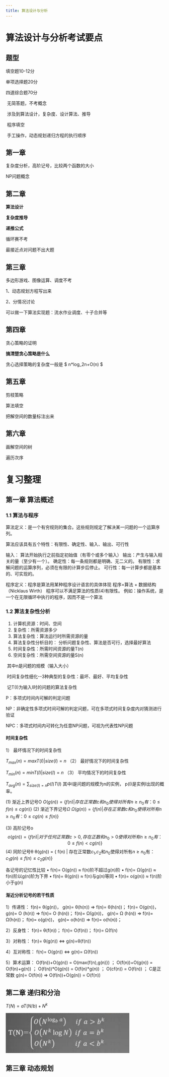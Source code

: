 ```yaml
---
title: 算法设计与分析
---
```




# 算法设计与分析考试要点

## 题型

填空题10-12分

单项选择题20分

四道综合题70分

​	无简答题，不考概念

​	涉及到算法设计，复杂度、设计算法、推导

​	程序填空

​	手工操作，动态规划递归方程的执行顺序

## 第一章

复杂度分析，高阶记号，比较两个函数的大小

NP问题概念

## 第二章

**算法设计**

**复杂度推导**

**递推公式**

循环赛不考

最接近点对问题不出大题

## 第三章

多边形游戏、图像运算、调度不考

1、动态规划方程写出来

2、分情况讨论

可以做一下算法实现题：流水作业调度、十子合并等

## 第四章

贪心策略的证明

**搞清楚贪心策略是什么**

贪心选择策略的复杂度一般是 $ n*log_2n+O(n) $

## 第五章

剪枝策略

算法填空

把解空间的数量标注出来

## 第六章

画解空间的树

遍历次序

# 复习整理

## 第一章 算法概述

### 1.1 算法与程序

算法定义：是一个有穷规则的集合。这些规则规定了解决某一问题的一个运算序列。

算法应该具有五个特性：有限性、确定性、输入、输出、可行性  

输入： 算法开始执行之前指定初始值（有零个或多个输入）
输出：产生与输入相关的量（至少有一个）。
确定性：每一条规则都是明确、无二义的。
有限性：求解问题的运算序列，必须在有限的计算步后停止。
可行性：每一计算步都是基本的、可实现的。

程序定义：程序是算法用某种程序设计语言的具体体现
程序=算法 + 数据结构（Nicklaus Wirth）
程序可以不满足算法的性质(4)有限性。
例如：操作系统，是一个在无限循环中执行的程序，因而不是一个算法  

### 1.2 算法复杂性分析

1. 计算机资源：时间、空间
2. 复杂性：所需资源多少
3. 算法复杂性：算法运行时所需资源的量
4. 算法复杂性分析目的： 分析问题复杂性、算法是否可行，选择最好算法
5. 时间复杂性：所需时间资源的量T(n)
6. 空间复杂性：所需空间资源的量S(n)

​	其中n是问题的规模（输入大小）

​	时间复杂性细化--3种典型的复杂性：最坏、最好、平均复杂性

​	记T(I)为输入I时的问题的算法复杂性

P：多项式时间内可解的判定问题

NP：非确定性多项式时间可解的判定问题，可在多项式时间复杂度内对猜测进行验证

NPC：多项式时间内可转化为任意NP问题，可视为代表性NP问题

#### 时间复杂性

1） 最坏情况下的时间复杂性

$T_{max}(n) = max{ T(I) | size(I)=n }$
（2） 最好情况下的时间复杂性

$T_{min}(n) = min{ T(I) | size(I)=n }$
（3） 平均情况下的时间复杂性

$T_{avg}(n) = \sum_{size(I)=n} p(I)T(I)$
其中I是问题的规模为n的实例， p(I)是实例I出现的概率。  

(1) 渐近上界记号O
$O(g(n)) = \{ f(n) | 存在正常数c和n_0使得对所有n\ge n_0有：
0 \le f(n) \le cg(n) \}$
(2) 渐近下界记号$\Omega$
$\Omega (g(n)) = \{ f(n) | 存在正常数c和n_0使得对所有n\ge n_0有：0\le cg(n)\le f(n) \}$  

(3)  高阶记号o
$$
o(g(n))=\{f(n)|对于任何正常数c>0,存在正数和n_0 >0使得对所有n\ge n_0有： 0 \le f(n)<cg(n) \}
$$
(4) 同阶记号θ
θ(g(n)) = { f(n) | 存在正常数$c_1$,$c_2$和$n_0$使得对所有$n\ge n_0$有： $c_1g(n) \le f(n) \le c_2g(n)$}   

各记号的记忆性比较
• f(n)= O(g(n)) ≈ f(n)阶不超过g(n)阶
• f(n)= Ω(g(n)) ≈ f(n)阶以g(n)阶为下界
• f(n)= θ(g(n)) ≈ f(n)与g(n)等同
• f(n)= o(g(n)) ≈ f(n)阶小于g(n)

#### 渐近分析记号的若干性质

1）传递性：
f(n)= θ(g(n))， g(n)= θ(h(n)) => f(n)= θ(h(n))；
f(n)= O(g(n))， g(n)= O (h(n)) => f(n)= O (h(n))；
f(n)= Ω(g(n))， g(n)= Ω (h(n)) => f(n)= Ω(h(n))；
f(n)= o(g(n))， g(n)= o(h(n)) => f(n)= o(h(n))；  

2）反身性：
f(n)= θ(f(n))；
f(n)= O(f(n))；
f(n)= Ω(f(n)  

3）对称性：
f(n)= θ(g(n)) <=> g(n)=θ(f(n))

4）互对称性：
f(n)= O(g(n)) <=> g(n)= Ω(f(n))  

5）算术运算：
O(f(n))+O(g(n)) = O(max{f(n),g(n)}) ；
O(f(n))+O(g(n)) = O(f(n)+g(n)) ；
O(f(n))\*O(g(n)) = O(f(n)\*g(n)) ；
O(cf(n)) = O(f(n)) ； C是正常数
g(n)= O(f(n)) => O(f(n))+O(g(n)) = O(f(n))   

## 第二章 递归和分治

$T(N) = aT(N/b)+N^k$

 ![image-20211113192239362](../images/算法设计与分析.assets/image-20211113192239362.png)

## 第三章 动态规划
